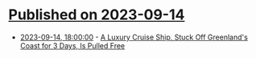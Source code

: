 # [Published on 2023-09-14](index.md)

* [2023-09-14, 18:00:00](https://news.slashdot.org/story/23/09/14/1624239/a-luxury-cruise-ship-stuck-off-greenlands-coast-for-3-days-is-pulled-free?utm_source=rss1.0mainlinkanon&utm_medium=feed) - [A Luxury Cruise Ship, Stuck Off Greenland's Coast for 3 Days, Is Pulled Free](https://news.slashdot.org/story/23/09/14/1624239/a-luxury-cruise-ship-stuck-off-greenlands-coast-for-3-days-is-pulled-free?utm_source=rss1.0mainlinkanon&utm_medium=feed)
